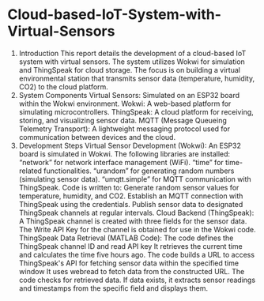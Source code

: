 # Cloud-based-IoT-System-with-Virtual-Sensors

1. Introduction
This report details the development of a cloud-based IoT system with virtual sensors. The system utilizes Wokwi for simulation and ThingSpeak for cloud storage. The focus is on building a virtual environmental station that transmits sensor data (temperature, humidity, CO2) to the cloud platform.
2. System Components
Virtual Sensors: Simulated on an ESP32 board within the Wokwi environment.
Wokwi: A web-based platform for simulating microcontrollers.
ThingSpeak: A cloud platform for receiving, storing, and visualizing sensor data.
MQTT (Message Queueing Telemetry Transport): A lightweight messaging protocol used for communication between devices and the cloud.
3. Development Steps
Virtual Sensor Development (Wokwi):
An ESP32 board is simulated in Wokwi.
The following libraries are installed:
“network” for network interface management (WiFi).
“time” for time-related functionalities.
“urandom” for generating random numbers (simulating sensor data).
“umqtt.simple” for MQTT communication with ThingSpeak.
Code is written to:
Generate random sensor values for temperature, humidity, and CO2.
Establish an MQTT connection with ThingSpeak using the credentials.
Publish sensor data to designated ThingSpeak channels at regular intervals.
Cloud Backend (ThingSpeak):
 A ThingSpeak channel is created with three fields for the sensor data.
The Write API Key for the channel is obtained for use in the Wokwi code.
ThingSpeak Data Retrieval (MATLAB Code):
The code defines the ThingSpeak channel ID and read API key 
It retrieves the current time and calculates the time five hours ago. 
The code builds a URL to access ThingSpeak's API for fetching sensor data within the specified time window 
It uses webread to fetch data from the constructed URL.
The code checks for retrieved data. If data exists, it extracts sensor readings and timestamps from the specific field and displays them.
